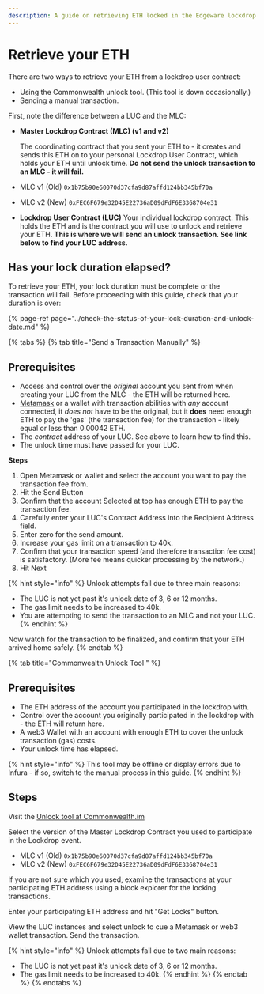 ```yaml
---
description: A guide on retrieving ETH locked in the Edgeware lockdrop event.
---
```


# Retrieve your ETH

There are two ways to retrieve your ETH from a lockdrop user contract:

* Using the Commonwealth unlock tool. \(This tool is down occasionally.\)
* Sending a manual transaction. 

First, note the difference between a LUC and the MLC:

* **Master Lockdrop Contract \(MLC\) \(v1 and v2\)**  

   The coordinating contract that you sent your ETH to - it creates and sends this ETH on to your personal Lockdrop User Contract, which holds your ETH until unlock time.  **Do not send the unlock transaction to an MLC - it will fail.**   

* MLC v1 \(Old\) `0x1b75b90e60070d37cfa9d87affd124bb345bf70a`
* MLC v2 \(New\) `0xFEC6F679e32D45E22736aD09dFdF6E3368704e31`
* **Lockdrop User Contract \(LUC\)** Your individual lockdrop contract. This holds the ETH and is the contract you will use to unlock and retrieve your ETH. **This is where we will send an unlock transaction. See link below to find your LUC address.**

## Has your lock duration elapsed?

To retrieve your ETH, your lock duration must be complete or the transaction will fail. Before proceeding with this guide, check that your duration is over:

{% page-ref page="../check-the-status-of-your-lock-duration-and-unlock-date.md" %}

{% tabs %}
{% tab title="Send a Transaction Manually" %}
## Prerequisites

* Access and control over the _original_ account you sent from when creating your LUC from the MLC - the ETH will be returned here.
* [Metamask](https://chrome.google.com/webstore/detail/metamask/nkbihfbeogaeaoehlefnkodbefgpgknn) or a wallet with transaction abilities with _any_ account connected, it _does not_ have to be the original, but it **does** need enough ETH to pay the 'gas' \(the transaction fee\) for the transaction - likely equal or less than 0.00042 ETH.
* The _contract_ address of your LUC. See above to learn how to find this. 
* The unlock time must have passed for your LUC. 

**Steps**

1. Open Metamask or wallet and select the account you want to pay the transaction fee from.
2. Hit the Send Button
3. Confirm that the account Selected at top has enough ETH to pay the transaction fee.
4. Carefully enter your LUC's Contract Address into the Recipient Address field.
5. Enter zero for the send amount.
6. Increase your gas limit on a transaction to 40k.
7. Confirm that your transaction speed \(and therefore transaction fee cost\) is satisfactory. \(More fee means quicker processing by the network.\)
8. Hit Next

{% hint style="info" %}
Unlock attempts fail due to three main reasons:

* The LUC is not yet past it's unlock date of 3, 6 or 12 months.   
* The gas limit needs to be increased to 40k.  
* You are attempting to send the transaction to an MLC and not your LUC.
{% endhint %}

Now watch for the transaction to be finalized, and confirm that your ETH arrived home safely.
{% endtab %}

{% tab title="Commonwealth Unlock Tool " %}
## Prerequisites

* The ETH address of the account you participated in the lockdrop with.
* Control over the account you originally participated in the lockdrop with - the ETH will return here. 
* A web3 Wallet with an account with enough ETH to cover the unlock transaction \(gas\) costs. 
* Your unlock time has elapsed.

{% hint style="info" %}
This tool may be offline or display errors due to Infura - if so, switch to the manual process in this guide.
{% endhint %}

## Steps

Visit the [Unlock tool at Commonwealth.im](https://commonwealth.im/edgeware/unlock)

Select the version of the Master Lockdrop Contract you used to participate in the Lockdrop event.

* MLC v1 \(Old\) `0x1b75b90e60070d37cfa9d87affd124bb345bf70a`
* MLC v2 \(New\) `0xFEC6F679e32D45E22736aD09dFdF6E3368704e31`

If you are not sure which you used, examine the transactions at your participating ETH address using a block explorer for the locking transactions.

Enter your participating ETH address and hit "Get Locks" button.

View the LUC instances and select unlock to cue a Metamask or web3 wallet transaction. Send the transaction.

{% hint style="info" %}
Unlock attempts fail due to two main reasons:

* The LUC is not yet past it's unlock date of 3, 6 or 12 months.   
* The gas limit needs to be increased to 40k.
{% endhint %}
{% endtab %}
{% endtabs %}

